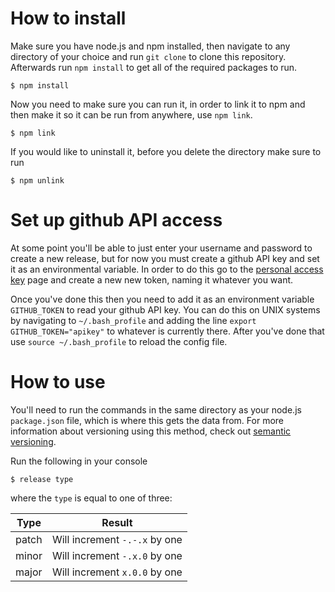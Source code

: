 # How to install
Make sure you have node.js and npm installed, then navigate to any directory of your choice and run `git clone` to clone this repository. Afterwards run `npm install` to get all of the required packages to run.

```console
$ npm install
```

Now you need to make sure you can run it, in order to link it to npm and then make it so it can be run from anywhere, use `npm link`.

```console
$ npm link
```

If you would like to uninstall it, before you delete the directory make sure to run

```console
$ npm unlink
```

# Set up github API access
At some point you'll be able to just enter your username and password to create a new release, but for now you must create a github API key and set it as an environmental variable. In order to do this go to the [personal access key](https://github.com/settings/tokens) page and create a new new token, naming it whatever you want.

Once you've done this then you need to add it as an environment variable `GITHUB_TOKEN` to read your github API key. You can do this on UNIX systems by navigating to `~/.bash_profile` and adding the line `export GITHUB_TOKEN="apikey"` to whatever is currently there. After you've done that use `source ~/.bash_profile` to reload the config file.

# How to use
You'll need to run the commands in the same directory as your node.js `package.json` file, which is where this gets the data from. For more information about versioning using this method, check out [semantic versioning](http://semver.org).

Run the following in your console

```console
$ release type
```

where the `type` is equal to one of three:

Type | Result
---|---
patch | Will increment `-.-.x` by one
minor | Will increment `-.x.0` by one
major | Will increment `x.0.0` by one
